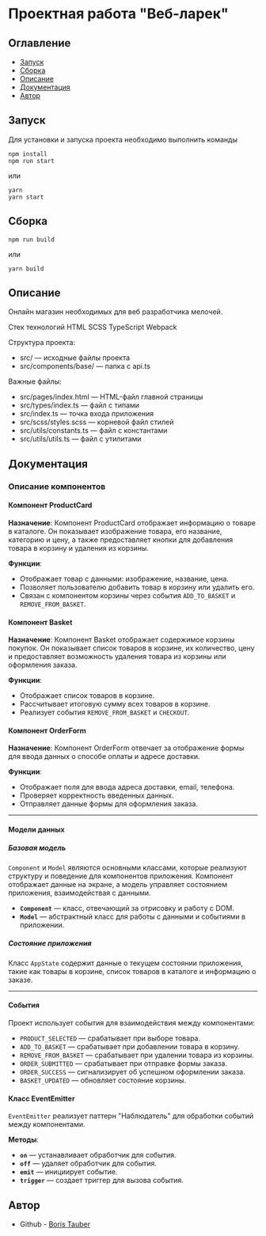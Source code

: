 
# Проектная работа "Веб-ларек"

## Оглавление

- [Запуск](#запуск)
- [Сборка](#сборка)
- [Описание](#описание)
- [Документация](#документация)
- [Автор](#автор)

## Запуск

Для установки и запуска проекта необходимо выполнить команды

```
npm install
npm run start
```

или

```
yarn
yarn start
```

## Сборка

```
npm run build
```

или

```
yarn build
```

## Описание

Онлайн магазин необходимых для веб разработчика мелочей.

Стек технологий
HTML
SCSS
TypeScript
Webpack

Структура проекта:

- src/ — исходные файлы проекта
- src/components/base/ — папка с api.ts

Важные файлы:

- src/pages/index.html — HTML-файл главной страницы
- src/types/index.ts — файл с типами
- src/index.ts — точка входа приложения
- src/scss/styles.scss — корневой файл стилей
- src/utils/constants.ts — файл с константами
- src/utils/utils.ts — файл с утилитами


## Документация

### **Описание компонентов**

#### **Компонент ProductCard**
**Назначение**: Компонент ProductCard отображает информацию о товаре в каталоге. Он показывает изображение товара, его название, категорию и цену, а также предоставляет кнопки для добавления товара в корзину и удаления из корзины.

**Функции**:
- Отображает товар с данными: изображение, название, цена.
- Позволяет пользователю добавить товар в корзину или удалить его.
- Связан с компонентом корзины через события `ADD_TO_BASKET` и `REMOVE_FROM_BASKET`.

#### **Компонент Basket**
**Назначение**: Компонент Basket отображает содержимое корзины покупок. Он показывает список товаров в корзине, их количество, цену и предоставляет возможность удаления товара из корзины или оформления заказа.

**Функции**:
- Отображает список товаров в корзине.
- Рассчитывает итоговую сумму всех товаров в корзине.
- Реализует события `REMOVE_FROM_BASKET` и `CHECKOUT`.

#### **Компонент OrderForm**
**Назначение**: Компонент OrderForm отвечает за отображение формы для ввода данных о способе оплаты и адресе доставки.

**Функции**:
- Отображает поля для ввода адреса доставки, email, телефона.
- Проверяет корректность введенных данных.
- Отправляет данные формы для оформления заказа.

---

#### **Модели данных**

##### **Базовая модель**
`Component` и `Model` являются основными классами, которые реализуют структуру и поведение для компонентов приложения. Компонент отображает данные на экране, а модель управляет состоянием приложения, взаимодействая с данными.

- **`Component`** — класс, отвечающий за отрисовку и работу с DOM.
- **`Model`** — абстрактный класс для работы с данными и событиями в приложении.

##### **Состояние приложения**
Класс `AppState` содержит данные о текущем состоянии приложения, такие как товары в корзине, список товаров в каталоге и информацию о заказе.

---

#### **События**
Проект использует события для взаимодействия между компонентами:

- `PRODUCT_SELECTED` — срабатывает при выборе товара.
- `ADD_TO_BASKET` — срабатывает при добавлении товара в корзину.
- `REMOVE_FROM_BASKET` — срабатывает при удалении товара из корзины.
- `ORDER_SUBMITTED` — срабатывает при отправке формы заказа.
- `ORDER_SUCCESS` — сигнализирует об успешном оформлении заказа.
- `BASKET_UPDATED` — обновляет состояние корзины.

#### **Класс EventEmitter**
`EventEmitter` реализует паттерн "Наблюдатель" для обработки событий между компонентами.

**Методы**:
- **`on`** — устанавливает обработчик для события.
- **`off`** — удаляет обработчик для события.
- **`emit`** — инициирует событие.
- **`trigger`** — создает триггер для вызова события.


## Автор

- Github - [Boris Tauber](https://github.com/Toybie)

